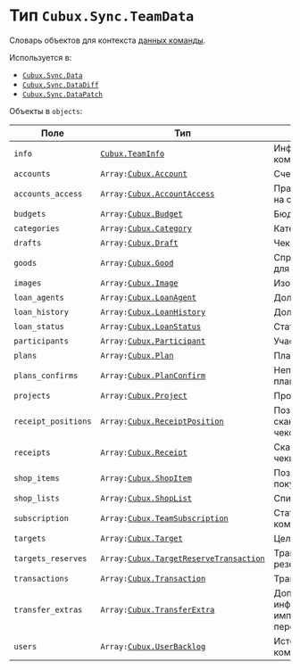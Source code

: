 Тип `Cubux.Sync.TeamData`
=========================

Словарь объектов для контекста [данных команды][context-team].

Используется в:

*   [`Cubux.Sync.Data`][Cubux.Sync.Data]
*   [`Cubux.Sync.DataDiff`][Cubux.Sync.DataDiff]
*   [`Cubux.Sync.DataPatch`][Cubux.Sync.DataPatch]

Объекты в `objects`:

Поле | Тип | Описание
---- | --- | --------
`info`           | [`Cubux.TeamInfo`][Cubux.TeamInfo] | Информация о команде
`accounts`       | `Array:`[`Cubux.Account`][Cubux.Account] | Счета
`accounts_access` | `Array:`[`Cubux.AccountAccess`][Cubux.AccountAccess] | Правапользователей на счета
`budgets`        | `Array:`[`Cubux.Budget`][Cubux.Budget] | Бюджет
`categories`     | `Array:`[`Cubux.Category`][Cubux.Category] | Категории
`drafts`         | `Array:`[`Cubux.Draft`][Cubux.Draft] | Чеки
`goods`          | `Array:`[`Cubux.Good`][Cubux.Good] | Справочник товаров для списка покупок
`images`         | `Array:`[`Cubux.Image`][Cubux.Image] | Изображения
`loan_agents`    | `Array:`[`Cubux.LoanAgent`][Cubux.LoanAgent] | Долговые агенты
`loan_history`   | `Array:`[`Cubux.LoanHistory`][Cubux.LoanHistory] | Долговые операции
`loan_status`    | `Array:`[`Cubux.LoanStatus`][Cubux.LoanStatus] | Статус долга
`participants`   | `Array:`[`Cubux.Participant`][Cubux.Participant] | Участники команды
`plans`          | `Array:`[`Cubux.Plan`][Cubux.Plan] | Плановые операции
`plans_confirms` | `Array:`[`Cubux.PlanConfirm`][Cubux.PlanConfirm] | Неподтвержденные плановые операции
`projects`       | `Array:`[`Cubux.Project`][Cubux.Project] | Проекты
`receipt_positions` | `Array:`[`Cubux.ReceiptPosition`][Cubux.ReceiptPosition] | Позиции сканированных чеков
`receipts`       | `Array:`[`Cubux.Receipt`][Cubux.Receipt] | Сканированные чеки
`shop_items`     | `Array:`[`Cubux.ShopItem`][Cubux.ShopItem] | Позиции в списках покупок
`shop_lists`     | `Array:`[`Cubux.ShopList`][Cubux.ShopList] | Списки покупок
`subscription`   | `Array:`[`Cubux.TeamSubscription`][Cubux.TeamSubscription] | Статус подписки команды
`targets`        | `Array:`[`Cubux.Target`][Cubux.Target] | Цели
`targets_reserves` | `Array:`[`Cubux.TargetReserveTransaction`][Cubux.TargetReserveTransaction] | Транзакции резервов целей
`transactions`   | `Array:`[`Cubux.Transaction`][Cubux.Transaction] | Транзакции
`transfer_extras` | `Array:`[`Cubux.TransferExtra`][Cubux.TransferExtra] | Дополнительная информация об импортированных переводах
`users`          | `Array:`[`Cubux.UserBacklog`][Cubux.UserBacklog] | История участников команды


[context-team]: ../../sync/context/team.md
[Cubux.AccountAccess]: ../team/account-access.md
[Cubux.Account]: ../team/account.md
[Cubux.Budget]: ../team/budget.md
[Cubux.Category]: ../team/category.md
[Cubux.Draft]: ../team/draft.md
[Cubux.Good]: ../team/good.md
[Cubux.Image]: ../team/image.md
[Cubux.LoanAgent]: ../team/loan-agent.md
[Cubux.LoanHistory]: ../team/loan-history.md
[Cubux.LoanStatus]: ../team/loan-status.md
[Cubux.Participant]: ../team/participant.md
[Cubux.PlanConfirm]: ../team/plan-confirm.md
[Cubux.Plan]: ../team/plan.md
[Cubux.Project]: ../team/project.md
[Cubux.ReceiptPosition]: ../team/receipt-position.md
[Cubux.Receipt]: ../team/receipt.md
[Cubux.ShopItem]: ../team/shop-item.md
[Cubux.ShopList]: ../team/shop-list.md
[Cubux.Sync.DataDiff]: data-diff.md
[Cubux.Sync.DataPatch]: data-patch.md
[Cubux.Sync.Data]: data.md
[Cubux.TargetReserveTransaction]: ../team/target-reserve-transaction.md
[Cubux.Target]: ../team/target.md
[Cubux.TeamInfo]: ../team/info.md
[Cubux.TeamSubscription]: ../team/subscription.md
[Cubux.Transaction]: ../team/transaction.md
[Cubux.TransferExtra]: ../team/transfer-extra.md
[Cubux.UserBacklog]: ../team/user-backlog.md
